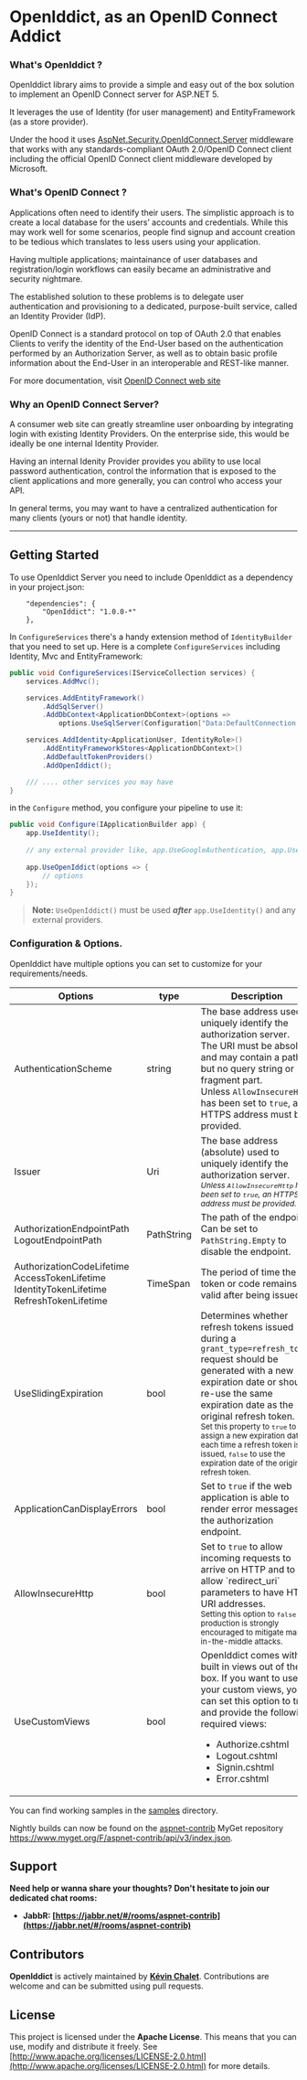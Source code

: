 # OpenIddict, as an OpenID Connect Addict

### What's OpenIddict ?

OpenIddict library aims to provide a simple and easy out of the box solution 
to implement an OpenID Connect server for ASP.NET 5.

It leverages the use of Identity (for user management) and 
EntityFramework (as a store provider).

Under the hood it uses [AspNet.Security.OpenIdConnect.Server](https://github.com/PinpointTownes/AspNet.Security.OpenIdConnect.Server) 
middleware that works with any standards-compliant OAuth 2.0/OpenID Connect 
client including the official OpenID Connect client middleware 
developed by Microsoft.

### What's OpenID Connect ?

Applications often need to identify their users. 
The simplistic approach is to create a local database for the users’ accounts 
and credentials. While this may work well for some scenarios, people find
signup and account creation to be tedious which translates to less users using
your application.

Having multiple applications; maintainance of user databases and 
registration/login workflows can easily became an administrative and 
security nightmare.

The established solution to these problems is to delegate user authentication 
and provisioning to a dedicated, purpose-built service, called an Identity 
Provider (IdP).

OpenID Connect is a standard protocol on top of OAuth 2.0 that enables Clients to 
verify the identity of the End-User based on the authentication performed by 
an Authorization Server, as well as to obtain basic profile information about 
the End-User in an interoperable and REST-like manner.

For more documentation, visit [OpenID Connect web site](http://openid.net/connect/)

### Why an OpenID Connect Server?

A consumer web site can greatly streamline user onboarding by integrating 
login with existing Identity Providers.
On the enterprise side, this would be ideally be one internal Identity Provider.

Having an internal Idenity Provider provides you ability to use local password 
authentication, control the information that is exposed to the client applications
and more generally, you can control who access your API.

In general terms, you may want to have a centralized authentication for many
clients (yours or not) that handle identity.

--------------

## Getting Started

To use OpenIddict Server you need to include OpenIddict as a dependency in your project.json:
```
    "dependencies": {
        "OpenIddict": "1.0.0-*"
    },
```

In `ConfigureServices` there's a handy extension method of `IdentityBuilder` 
that you need to set up. Here is a complete `ConfigureServices` including 
Identity, Mvc and EntityFramework:

```csharp
public void ConfigureServices(IServiceCollection services) {
    services.AddMvc();

    services.AddEntityFramework()
        .AddSqlServer()
        .AddDbContext<ApplicationDbContext>(options =>
            options.UseSqlServer(Configuration["Data:DefaultConnection:ConnectionString"]));

    services.AddIdentity<ApplicationUser, IdentityRole>()
        .AddEntityFrameworkStores<ApplicationDbContext>()
        .AddDefaultTokenProviders()
        .AddOpenIddict();

    /// .... other services you may have
}
```

in the `Configure` method, you configure your pipeline to use it:

```csharp
public void Configure(IApplicationBuilder app) {
    app.UseIdentity();
    
    // any external provider like, app.UseGoogleAuthentication, app.UseFacebookAuthentication, etc..
    
    app.UseOpenIddict(options => {
        // options
    });
}
```

> **Note:** `UseOpenIddict()` must be used ***after*** `app.UseIdentity()` and any external providers.

### Configuration & Options.

OpenIddict have multiple options you can set to customize for your 
requirements/needs.

<table>
<thead>
    <tr><th>Options</th><th>type</th><th>Description</th><th>Default</th></tr>
</thead>
<tbody>
<tr>
<td>AuthenticationScheme</td>
<td>string</td>
<td>
    The base address used to uniquely identify the authorization server.<br>
    The URI must be absolute and may contain a path, but no query string or fragment part.<br>
    Unless <code>AllowInsecureHttp</code> has been set to <code>true</code>, an HTTPS address must be provided.
</td>
<td><code>oidc-server</code></td>
</tr>
<tr>
  <td>Issuer</td>
  <td>Uri</td>
  <td>The base address (absolute) used to uniquely identify the authorization server.<br>
      <sub><i>Unless <code>AllowInsecureHttp</code> has been set to <code>true</code>, an HTTPS address must be provided.</i></sub>
  </td>
  <td>Automatically inferred from the request URL</td>
</tr>
<tr>
  <td>
    AuthorizationEndpointPath
    <br>
    LogoutEndpointPath
  </td>
  <td>PathString</td>
  <td>The path of the endpoint. Can be set to <code>PathString.Empty</code> to disable the endpoint.</td>
  <td>
      <code>/connect/authorize</code>
      <br>
      <code>/connect/logout</code>
  </td>
      
</tr>
<tr>
  <td>
    AuthorizationCodeLifetime
    <br>
    AccessTokenLifetime
    <br>
    IdentityTokenLifetime
    <br>
    RefreshTokenLifetime
  </td>
  <td>TimeSpan</td>
  <td>The period of time the token or code remains valid after being issued.</td>
  <td>
    5 minutes
    <br>
    1 hour
    <br>
    20 minutes
    <br>
    6 hours
  </td>
</tr>
<tr>
  <td>UseSlidingExpiration</td>
  <td>bool</td>
  <td>
    Determines whether refresh tokens issued during a <code>grant_type=refresh_token</code> request should be generated with a new expiration date or should re-use the same expiration date as the original refresh token.
    <br>
    <sub>Set this property to <code>true</code> to assign a new expiration date each time a refresh token is issued, <code>false</code> to use the expiration date of the original refresh token.</sub>
  </td>
  <td><code>true</code></td>
</tr>
<tr>
  <td>ApplicationCanDisplayErrors</td>
  <td>bool</td>
  <td>Set to <code>true</code> if the web application is able to render error messages on the authorization endpoint.</td>
  <td><code>false</code></td>
</tr>
<tr>
  <td>AllowInsecureHttp</td>
  <td>bool</td>
  <td>
    Set to <code>true</code> to allow incoming requests to arrive on HTTP and to allow `redirect_uri` parameters to have HTTP URI addresses.
    <br>
    <sub>Setting this option to <code>false</code> in production is strongly encouraged to mitigate man-in-the-middle attacks.</sub>
  </td>
  <td><code>false</code></td>
</tr>
<tr>
  <td>UseCustomViews</td>
  <td>bool</td>
  <td>
  OpenIddict comes with built in views out of the box. If you want to use your custom views, you can set this option to true and provide the following required views:
  <br>
  <ul>
    <li>Authorize.cshtml</li>
    <li>Logout.cshtml</li>
    <li>Signin.cshtml</li>
    <li>Error.cshtml</li>
  </ul>
  </td>
  <td><code>false</code></td>
</tr>
</tbody>
</table>

You can find working samples in the [samples](https://github.com/openiddict/core/tree/dev/samples) directory.

Nightly builds can now be found on the [aspnet-contrib](https://github.com/aspnet-contrib) MyGet repository https://www.myget.org/F/aspnet-contrib/api/v3/index.json.

## Support

**Need help or wanna share your thoughts? Don't hesitate to join our dedicated chat rooms:**

- **JabbR: [https://jabbr.net/#/rooms/aspnet-contrib](https://jabbr.net/#/rooms/aspnet-contrib)**

## Contributors

**OpenIddict** is actively maintained by **[Kévin Chalet](https://github.com/PinpointTownes)**. Contributions are welcome and can be submitted using pull requests.

## License

This project is licensed under the **Apache License**. This means that you can use, modify and distribute it freely. See [http://www.apache.org/licenses/LICENSE-2.0.html](http://www.apache.org/licenses/LICENSE-2.0.html) for more details.
